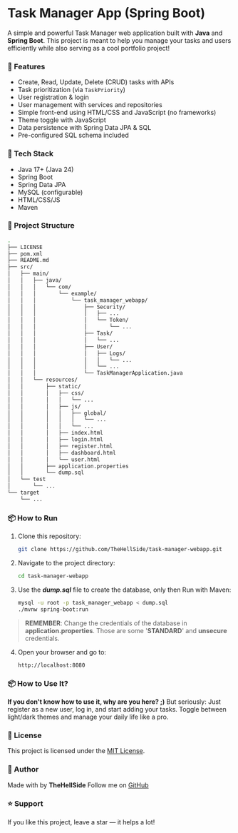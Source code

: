 # Task Manager App (Spring Boot)

A simple and powerful Task Manager web application built with **Java** and **Spring Boot**.
This project is meant to help you manage your tasks and users efficiently while also serving as a cool portfolio project!

### 🧠 Features

- Create, Read, Update, Delete (CRUD) tasks with APIs
- Task prioritization (via `TaskPriority`)
- User registration & login
- User management with services and repositories
- Simple front-end using HTML/CSS and JavaScript (no frameworks)
- Theme toggle with JavaScript
- Data persistence with Spring Data JPA & SQL
- Pre-configured SQL schema included

### 📁 Tech Stack

- Java 17+ (Java 24)
- Spring Boot
- Spring Data JPA
- MySQL (configurable)
- HTML/CSS/JS
- Maven

### 💾 Project Structure

```bash
.
├── LICENSE
├── pom.xml
├── README.md
├── src/
│   ├── main/
│   │   ├── java/
│   │   │   └── com/
│   │   │       └── example/
│   │   │           └── task_manager_webapp/
│   │   │               ├── Security/
│   │   │               │   ├── ...
│   │   │               │   └── Token/
│   │   │               │       └── ...
│   │   │               ├── Task/
│   │   │               │   └── ...
│   │   │               ├── User/
│   │   │               │   ├── Logs/
│   │   │               │   │   └── ...
│   │   │               │   └── ...
│   │   │               └── TaskManagerApplication.java
│   │   └── resources/
│   │       ├── static/
│   │       │   ├── css/
│   │       │   │   └── ...
│   │       │   ├── js/
│   │       │   │   ├── global/
│   │       │   │   │   └── ...
│   │       │   │   └── ...
│   │       │   ├── index.html
│   │       │   ├── login.html
│   │       │   ├── register.html
│   │       │   ├── dashboard.html
│   │       │   └── user.html
│   │       ├── application.properties
│   │       └── dump.sql
│   └── test
│       └── ...
└── target
    └── ...
```

### 📦 How to Run

1. Clone this repository:
   ```bash
   git clone https://github.com/TheHellSide/task-manager-webapp.git
   ```

2. Navigate to the project directory:
   ```bash
   cd task-manager-webapp
   ```

3. Use the **_dump.sql_** file to create the database, only then Run with Maven:
   ```bash
   mysql -u root -p task_manager_webapp < dump.sql
   ./mvnw spring-boot:run
   ```
   
> **REMEMBER**:
> Change the credentials of the database in **application.properties**. Those are some '**STANDARD**' and **unsecure** credentials.

4. Open your browser and go to:
   ```
   http://localhost:8080
   ```

### 📦 How to Use It?

**If you don't know how to use it, why are you here? ;)**
But seriously:
Just register as a new user, log in, and start adding your tasks.
Toggle between light/dark themes and manage your daily life like a pro.

### 📄 License

This project is licensed under the [MIT License](LICENSE).

### 👥 Author

Made with by **TheHellSide**
Follow me on [GitHub](https://github.com/TheHellSide)

### ⭐ Support

If you like this project, leave a star — it helps a lot!
